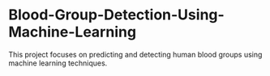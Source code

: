 # Blood-Group-Detection-Using-Machine-Learning
This project focuses on predicting and detecting human blood groups using machine learning techniques.
